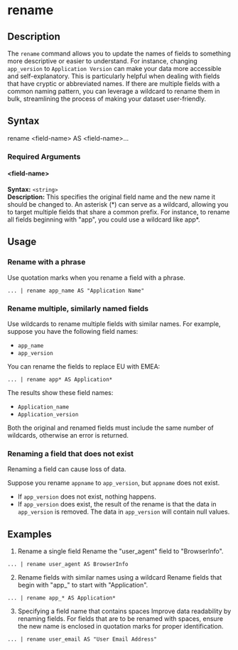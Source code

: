 
# rename

## Description

The `rename` command allows you to update the names of fields to something more descriptive or easier to understand. For instance, changing `app_version` to `Application Version` can make your data more accessible and self-explanatory. This is particularly helpful when dealing with fields that have cryptic or abbreviated names. If there are multiple fields with a common naming pattern, you can leverage a wildcard to rename them in bulk, streamlining the process of making your dataset user-friendly.

## Syntax

rename \<field-name\> AS \<field-name\>...
### Required Arguments

#### \<field-name\>
**Syntax:** `<string>`\
**Description:** This specifies the original field name and the new name it should be changed to. An asterisk \(\*\) can serve as a wildcard, allowing you to target multiple fields that share a common prefix. For instance, to rename all fields beginning with "app", you could use a wildcard like app*.

## Usage

### Rename with a phrase
Use quotation marks when you rename a field with a phrase.

```
... | rename app_name AS "Application Name"
```

### Rename multiple, similarly named fields
Use wildcards to rename multiple fields with similar names. For example, suppose you have the following field names:

- `app_name`
- `app_version`

You can rename the fields to replace EU with EMEA:

```
... | rename app* AS Application*
```

The results show these field names:

- `Application_name`
- `Application_version`

Both the original and renamed fields must include the same number of wildcards, otherwise an error is returned.

### Renaming a field that does not exist
Renaming a field can cause loss of data.

Suppose you rename `appname` to `app_version`, but `appname` does not exist.

- If `app_version` does not exist, nothing happens.
- If `app_version` does exist, the result of the rename is that the data in `app_version` is removed. The data in `app_version` will contain null values.

## Examples

1. Rename a single field
Rename the "user_agent" field to "BrowserInfo".

```spl
... | rename user_agent AS BrowserInfo
```

2. Rename fields with similar names using a wildcard
Rename fields that begin with "app_" to start with "Application".

```spl
... | rename app_* AS Application*
```

3. Specifying a field name that contains spaces
Improve data readability by renaming fields. For fields that are to be renamed with spaces, ensure the new name is enclosed in quotation marks for proper identification.

```spl
... | rename user_email AS "User Email Address"
```